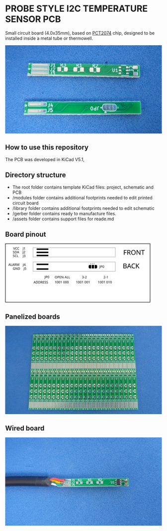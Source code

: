 # PROBE STYLE I2C TEMPERATURE SENSOR PCB

Small circuit board (4.0x35mm), based on [PCT2074](assets/pdf/PCT2075.pdf) chip, designed to be installed inside a metal tube or thermowell.

![PCB_FRONT_BACK](assets/img/front_back.jpg)

## How to use this repository

The PCB was developed in KiCad V5.1,

## Directory structure

* The root folder contains template KiCad files: project, schematic and PCB 
* /modules folder contains additional footprints needed to edit printed circuit board
* /library folder contains additional footprints needed to edit schematic
* /gerber folder contains ready to manufacture files.
* /assets folder contains support files for reade.md

## Board pinout

![BOARD_PINOUT](assets/img/pinout.svg)


## Panelized boards

![PCB_PANEL](assets/img/panel_front.jpg)

## Wired board

![PCB_PANEL](assets/img/wired.jpg)
